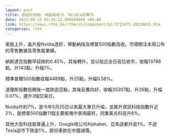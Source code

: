 ```yaml
---
layout: post
title: 道指升26點　納指高收1%　Nvidia反彈7%
date: 2023-08-15 05:24:22.000000000 +08:00
link: https://news.rthk.hk/rthk/ch/component/k2/1713475-20230815.htm
categories: rthk
---
```


美股上升，晶片股Nvidia造好，帶動納指及標普500指數高收。市場關注本周公布的零售數據及零售股業績。

納斯達克指數早段跌約0.45%，其後轉升，並以貼近全日高位收市，收報13788點，升143點，升幅1%。

標準普爾500指數收報4489點，升25點，升幅0.58%。

道瓊斯指數低開後一度跌逾百點，其後反覆向好，收報35307點，升26點，升幅0.07%，連升3個交易日。

Nvidia升約7%，是今年5月25日以來最大單日升幅，並推升資訊科技指數升近2%，是標普500指數11個主要板塊中表現最好。同業美光科技升6%。

其他大型科技股普遍上升，Google母公司Alphabet、亞馬遜都升逾1%。不過Tesla逆市下跌逾1%，部份車款在中國減價。
